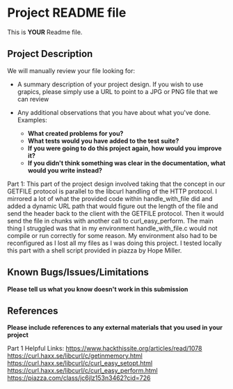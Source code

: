 
# Project README file

This is **YOUR** Readme file.

## Project Description
We will manually review your file looking for:

- A summary description of your project design.  If you wish to use grapics, please simply use a URL to point to a JPG or PNG file that we can review

- Any additional observations that you have about what you've done. Examples:
	- __What created problems for you?__
	- __What tests would you have added to the test suite?__
	- __If you were going to do this project again, how would you improve it?__
	- __If you didn't think something was clear in the documentation, what would you write instead?__

Part 1:
This part of the project design involved taking that the concept in our GETFILE protocol is parallel to the libcurl handling of the HTTP protocol. I mirrored a lot of what the provided code within handle_with_file did and added a dynamic URL path that would figure out the length of the file and send the header back to the client with the GETFILE protocol. Then it would send the file in chunks with another call to curl_easy_perform. The main thing I struggled was that in my environment handle_with_file.c would not compile or run correctly for some reason. My environment also had to be reconfigured as I lost all my files as I was doing this project. I tested locally this part with a shell script provided in piazza by Hope Miller. 

## Known Bugs/Issues/Limitations

__Please tell us what you know doesn't work in this submission__

## References

__Please include references to any external materials that you used in your project__

Part 1 Helpful Links:
https://www.hackthissite.org/articles/read/1078
https://curl.haxx.se/libcurl/c/getinmemory.html
https://curl.haxx.se/libcurl/c/curl_easy_setopt.html
https://curl.haxx.se/libcurl/c/curl_easy_perform.html
https://piazza.com/class/jc6jlz153n3462?cid=726